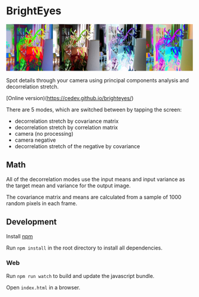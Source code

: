 # BrightEyes

![A varigated plant viewed in decorrelation stretch](imgs/4plantsacross.png "4 camera modes")

Spot details through your camera using principal components analysis and decorrelation stretch.

[Online version)(https://cedev.github.io/brighteyes/)

There are 5 modes, which are switched between by tapping the screen:

 - decorrelation stretch by covariance matrix
 - decorrelation stretch by correlation matrix
 - camera (no processing)
 - camera negative
 - decorrelation stretch of the negative by covariance

## Math 

All of the decorrelation modes use the input means and input variance as the target mean and variance for the output image.

The covariance matrix and means are calculated from a sample of 1000 random pixels in each frame.

## Development

Install [npm](https://www.npmjs.com/get-npm)

Run `npm install` in the root directory to install all dependencies.

### Web

Run `npm run watch` to build and update the javascript bundle.

Open `index.html` in a browser.
